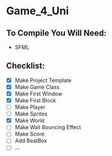 # Game_4_Uni

## To Compile You Will Need: ##
- SFML

## Checklist: ##
- [x] Make Project Template
- [x] Make Game Class
- [x] Make First Window
- [x] Make First Block
- [ ] Make Player
- [ ] Make Sprites
- [x] Make World
- [ ] Make Wall Bouncing Effect
- [ ] Make Score
- [ ] Add BeatBox
- [ ] ...
